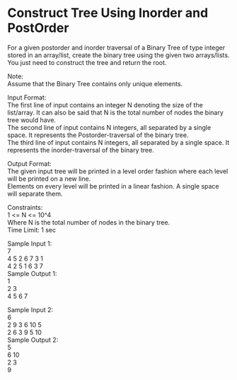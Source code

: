 # Construct Tree Using Inorder and PostOrder




For a given postorder and inorder traversal of a Binary Tree of type integer stored in an array/list, create the binary tree using the given two arrays/lists. You just need to construct the tree and return the root.          

Note:           
Assume that the Binary Tree contains only unique elements.               

Input Format:             
The first line of input contains an integer N denoting the size of the list/array. It can also be said that N is the total number of nodes the binary tree would have.          
The second line of input contains N integers, all separated by a single space. It represents the Postorder-traversal of the binary tree.                 
The third line of input contains N integers, all separated by a single space. It represents the inorder-traversal of the binary tree.                

Output Format:            
The given input tree will be printed in a level order fashion where each level will be printed on a new line.               
Elements on every level will be printed in a linear fashion. A single space will separate them.                

Constraints:           
1 <= N <= 10^4           
Where N is the total number of nodes in the binary tree.           
Time Limit: 1 sec        

Sample Input 1:          
7                
4 5 2 6 7 3 1            
4 2 5 1 6 3 7          
Sample Output 1:            
1           
2 3            
4 5 6 7             

Sample Input 2:         
6               
2 9 3 6 10 5            
2 6 3 9 5 10         
Sample Output 2:          
5          
6 10          
2 3         
9         


